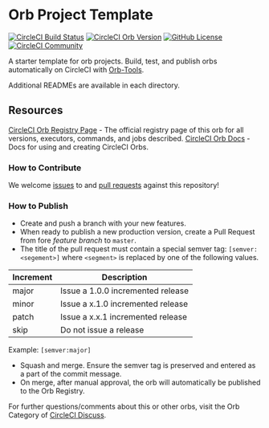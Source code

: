 # Orb Project Template

[![CircleCI Build Status](https://circleci.com/gh/orangegrove1955/gatsby-orb.svg?style=shield "CircleCI Build Status")](https://circleci.com/gh/orangegrove1955/gatsby-orb) [![CircleCI Orb Version](https://img.shields.io/badge/endpoint.svg?url=https://badges.circleci.io/orb/orangegrove1955/gatsby-orb)](https://circleci.com/orbs/registry/orb/orangegrove1955/gatsby-orb) [![GitHub License](https://img.shields.io/badge/license-MIT-lightgrey.svg)](https://raw.githubusercontent.com/orangegrove1955/gatsby-orb/master/LICENSE) [![CircleCI Community](https://img.shields.io/badge/community-CircleCI%20Discuss-343434.svg)](https://discuss.circleci.com/c/ecosystem/orbs)



A starter template for orb projects. Build, test, and publish orbs automatically on CircleCI with [Orb-Tools](https://circleci.com/orbs/registry/orb/circleci/orb-tools).

Additional READMEs are available in each directory.



## Resources

[CircleCI Orb Registry Page](https://circleci.com/orbs/registry/orb/orangegrove1955/gatsby-orb) - The official registry page of this orb for all versions, executors, commands, and jobs described.
[CircleCI Orb Docs](https://circleci.com/docs/2.0/orb-intro/#section=configuration) - Docs for using and creating CircleCI Orbs.

### How to Contribute

We welcome [issues](https://github.com/orangegrove1955/gatsby-orb/issues) to and [pull requests](https://github.com/orangegrove1955/gatsby-orb/pulls) against this repository!

### How to Publish
* Create and push a branch with your new features.
* When ready to publish a new production version, create a Pull Request from fore _feature branch_ to `master`.
* The title of the pull request must contain a special semver tag: `[semver:<segement>]` where `<segment>` is replaced by one of the following values.

| Increment | Description|
| ----------| -----------|
| major     | Issue a 1.0.0 incremented release|
| minor     | Issue a x.1.0 incremented release|
| patch     | Issue a x.x.1 incremented release|
| skip      | Do not issue a release|

Example: `[semver:major]`

* Squash and merge. Ensure the semver tag is preserved and entered as a part of the commit message.
* On merge, after manual approval, the orb will automatically be published to the Orb Registry.


For further questions/comments about this or other orbs, visit the Orb Category of [CircleCI Discuss](https://discuss.circleci.com/c/orbs).

